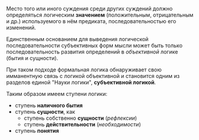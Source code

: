Место того или иного суждения среди других суждений должно
определяться логическим **значением** (положительным, отрицательным и др.) используемого в нём предиката, последовательностью его изменений.

Единственным основанием для выведения логической последовательности субъективных форм мысли может быть только последовательность развития определений в *объективной* логике (бытия и сущности).

При таком подходе формальная логика обнаруживает свою имманентную связь с логикой объективной и становится одним из разделов единой "Науки логики", **субъективной логикой**.

Таким образом имеем ступени логики:
- ступень **наличного бытия**
- ступень **сущности**, как
    - ступень собственно **сущности** (*рефлексии*)
    - ступень **действительности** (*необходимости*)
- ступень **понятия**